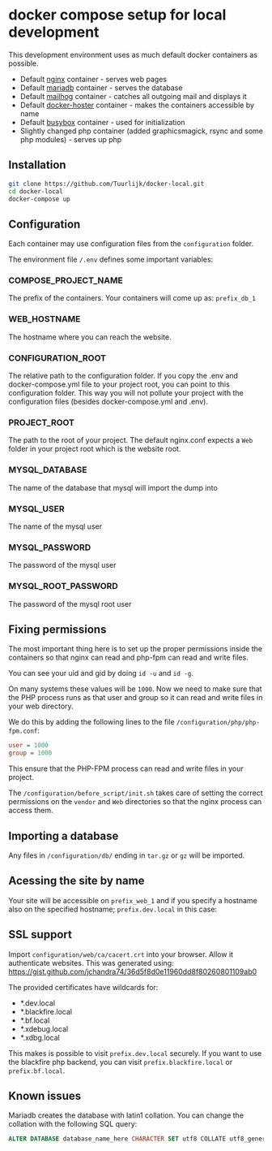 # docker compose setup for local development
This development environment uses as much default docker containers as possible.

* Default [nginx](https://hub.docker.com/_/nginx) container - serves web pages
* Default [mariadb](https://hub.docker.com/_/mariadb) container - serves the database
* Default [mailhog](https://hub.docker.com/r/mailhog/mailhog) container - catches all outgoing mail and displays it
* Default [docker-hoster](https://hub.docker.com/r/dvdarias/docker-hoster) container - makes the containers accessible by name
* Default [busybox](https://hub.docker.com/_/busybox) container - used for initialization
* Slightly changed php container (added graphicsmagick, rsync and some php modules) - serves up php

## Installation

```bash
git clone https://github.com/Tuurlijk/docker-local.git
cd docker-local
docker-compose up
```

## Configuration
Each container may use configuration files from the `configuration` folder.

The environment file `/.env` defines some important variables:

### COMPOSE_PROJECT_NAME
The prefix of the containers. Your containers will come up as: `prefix_db_1`

### WEB_HOSTNAME
The hostname where you can reach the website.

### CONFIGURATION_ROOT
The relative path to the configuration folder. If you copy the .env and docker-compose.yml file to your project root, you can point to this configuration folder. This way you will not pollute your project with the configuration files (besides docker-compose.yml and .env).

### PROJECT_ROOT
The path to the root of your project. The default nginx.conf expects a `Web` folder in your project root which is the website root.

### MYSQL_DATABASE
The name of the database that mysql will import the dump into

### MYSQL_USER
The name of the mysql user

### MYSQL_PASSWORD
The password of the mysql user

### MYSQL_ROOT_PASSWORD
The password of the mysql root user

## Fixing permissions
The most important thing here is to set up the proper permissions inside the containers so that nginx can read and php-fpm can read and write files.

You can see your uid and gid by doing `id -u` and `id -g`.

On many systems these values will be `1000`. Now we need to make sure that the PHP process runs as that user and group so it can read and write files in your web directory.

We do this by adding the following lines to the file `/configuration/php/php-fpm.conf`:
```ini
user = 1000
group = 1000
```

This ensure that the PHP-FPM process can read and write files in your project.

The `/configuration/before_script/init.sh` takes care of setting the correct permissions on the `vendor` and `Web` directories so that the nginx process can access them.

## Importing a database
Any files in `/configuration/db/` ending in `tar.gz` or `gz` will be imported.

## Acessing the site by name
Your site will be accessible on `prefix_web_1` and if you specify a hostname also on the specified hostname; `prefix.dev.local` in this case:

## SSL support
Import `configuration/web/ca/cacert.crt` into your browser. Allow it authenticate websites.
This was generated using: https://gist.github.com/jchandra74/36d5f8d0e11960dd8f80260801109ab0

The provided certificates have wildcards for:
* *.dev.local
* *.blackfire.local
* *.bf.local
* *.xdebug.local
* *.xdbg.local

This makes is possible to visit `prefix.dev.local` securely. If you want to use the blackfire php backend, you can visit `prefix.blackfire.local` or `prefix.bf.local`.

## Known issues
Mariadb creates the database with latin1 collation. You can change the collation with the following SQL query:
```sql
ALTER DATABASE database_name_here CHARACTER SET utf8 COLLATE utf8_general_ci;
```


